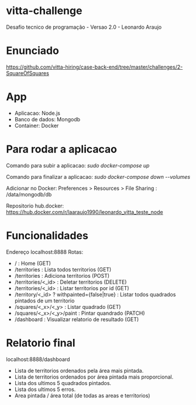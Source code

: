 # vitta-challenge
Desafio tecnico de programação - Versao 2.0 - Leonardo Araujo

# Enunciado
https://github.com/vitta-hiring/case-back-end/tree/master/challenges/2-SquareOfSquares

# App
- Aplicacao: Node.js
- Banco de dados: Mongodb
- Container: Docker

# Para rodar a aplicacao
Comando para subir a aplicacao:
*sudo docker-compose up*

Comando para finalizar a aplicacao:
*sudo docker-compose down --volumes*

Adicionar no Docker:
Preferences > Resources > File Sharing : /data/mongodb/db

Repositorio hub.docker:
https://hub.docker.com/r/laaraujo1990/leonardo_vitta_teste_node

# Funcionalidades
Endereço localhost:8888
Rotas:
- / : Home (GET)
- /territories : Lista todos territorios (GET)
- /territories : Adiciona territorios (POST)
- /territories/<_id> : Deletar territorios (DELETE)
- /territories/<_id> : Listar territorios por id (GET)
- /territory/<_id> ? withpainted={false|true} : Listar todos quadrados pintados de um territorio
- /squares/<_x>/<_y> : Listar quadrado (GET)
- /squares/<_x>/<_y>/paint : Pintar quandrado (PATCH)
- /dashboard : Visualizar relatorio de resultado (GET)

# Relatorio final
localhost:8888/dashboard
- Lista de territorios ordenados pela área mais pintada.
- Lista de territorios ordenados por área pintada mais proporcional.
- Lista dos ultimos 5 quadrados pintados.
- Lista dos ultimos 5 erros.
- Area pintada / área total (de todas as areas e territorios)
